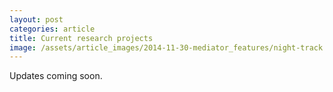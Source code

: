 ```yaml
---
layout: post
categories: article
title: Current research projects
image: /assets/article_images/2014-11-30-mediator_features/night-track.JPG
---
```


Updates coming soon.
